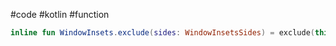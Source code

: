 #code #kotlin #function

```kotlin
inline fun WindowInsets.exclude(sides: WindowInsetsSides) = exclude(this.only(sides))
```
